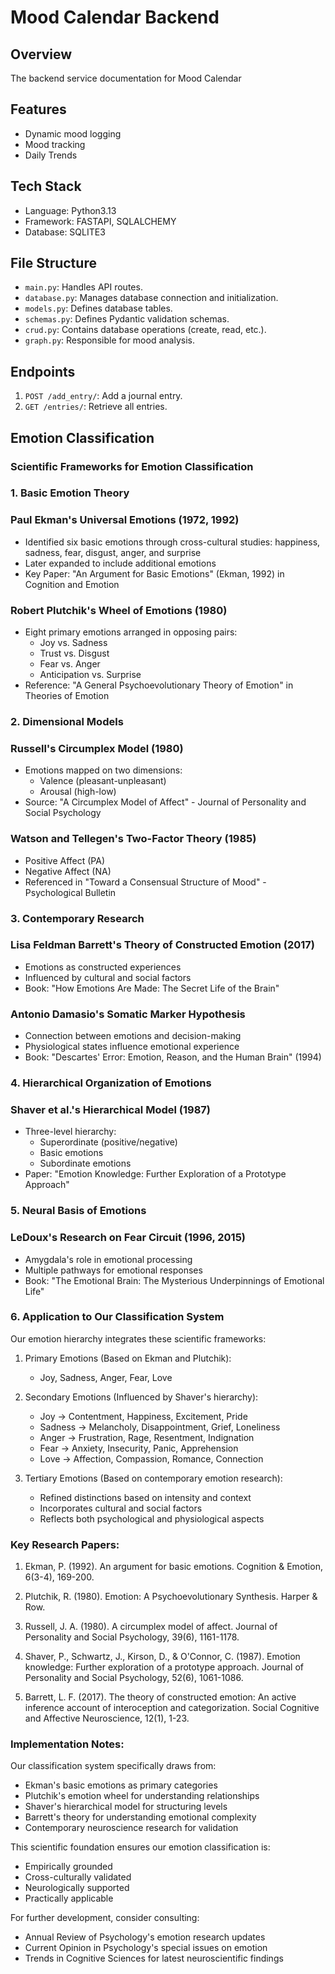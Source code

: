 # Mood Calendar Backend

## Overview
The backend service documentation for Mood Calendar

## Features
- Dynamic mood logging 
- Mood tracking 
- Daily Trends 
  
## Tech Stack 
- Language: Python3.13
- Framework: FASTAPI, SQLALCHEMY
- Database: SQLITE3

## File Structure
- `main.py`: Handles API routes.
- `database.py`: Manages database connection and initialization.
- `models.py`: Defines database tables.
- `schemas.py`: Defines Pydantic validation schemas.
- `crud.py`: Contains database operations (create, read, etc.).
- `graph.py`: Responsible for mood analysis.

## Endpoints
1. `POST /add_entry/`: Add a journal entry.
2. `GET /entries/`: Retrieve all entries.

## Emotion Classification 

### Scientific Frameworks for Emotion Classification

### 1. Basic Emotion Theory
### Paul Ekman's Universal Emotions (1972, 1992)
- Identified six basic emotions through cross-cultural studies: happiness, sadness, fear, disgust, anger, and surprise
- Later expanded to include additional emotions
- Key Paper: "An Argument for Basic Emotions" (Ekman, 1992) in Cognition and Emotion

### Robert Plutchik's Wheel of Emotions (1980)
- Eight primary emotions arranged in opposing pairs:
  * Joy vs. Sadness
  * Trust vs. Disgust
  * Fear vs. Anger
  * Anticipation vs. Surprise
- Reference: "A General Psychoevolutionary Theory of Emotion" in Theories of Emotion

### 2. Dimensional Models

### Russell's Circumplex Model (1980)
- Emotions mapped on two dimensions:
  * Valence (pleasant-unpleasant)
  * Arousal (high-low)
- Source: "A Circumplex Model of Affect" - Journal of Personality and Social Psychology

### Watson and Tellegen's Two-Factor Theory (1985)
- Positive Affect (PA)
- Negative Affect (NA)
- Referenced in "Toward a Consensual Structure of Mood" - Psychological Bulletin

### 3. Contemporary Research

### Lisa Feldman Barrett's Theory of Constructed Emotion (2017)
- Emotions as constructed experiences
- Influenced by cultural and social factors
- Book: "How Emotions Are Made: The Secret Life of the Brain"

### Antonio Damasio's Somatic Marker Hypothesis
- Connection between emotions and decision-making
- Physiological states influence emotional experience
- Book: "Descartes' Error: Emotion, Reason, and the Human Brain" (1994)

### 4. Hierarchical Organization of Emotions

### Shaver et al.'s Hierarchical Model (1987)
- Three-level hierarchy:
  * Superordinate (positive/negative)
  * Basic emotions
  * Subordinate emotions
- Paper: "Emotion Knowledge: Further Exploration of a Prototype Approach"

### 5. Neural Basis of Emotions

### LeDoux's Research on Fear Circuit (1996, 2015)
- Amygdala's role in emotional processing
- Multiple pathways for emotional responses
- Book: "The Emotional Brain: The Mysterious Underpinnings of Emotional Life"

### 6. Application to Our Classification System

Our emotion hierarchy integrates these scientific frameworks:

1. Primary Emotions (Based on Ekman and Plutchik):
   - Joy, Sadness, Anger, Fear, Love

2. Secondary Emotions (Influenced by Shaver's hierarchy):
   - Joy → Contentment, Happiness, Excitement, Pride
   - Sadness → Melancholy, Disappointment, Grief, Loneliness
   - Anger → Frustration, Rage, Resentment, Indignation
   - Fear → Anxiety, Insecurity, Panic, Apprehension
   - Love → Affection, Compassion, Romance, Connection

3. Tertiary Emotions (Based on contemporary emotion research):
   - Refined distinctions based on intensity and context
   - Incorporates cultural and social factors
   - Reflects both psychological and physiological aspects

### Key Research Papers:

1. Ekman, P. (1992). An argument for basic emotions. Cognition & Emotion, 6(3-4), 169-200.

2. Plutchik, R. (1980). Emotion: A Psychoevolutionary Synthesis. Harper & Row.

3. Russell, J. A. (1980). A circumplex model of affect. Journal of Personality and Social Psychology, 39(6), 1161-1178.

4. Shaver, P., Schwartz, J., Kirson, D., & O'Connor, C. (1987). Emotion knowledge: Further exploration of a prototype approach. Journal of Personality and Social Psychology, 52(6), 1061-1086.

5. Barrett, L. F. (2017). The theory of constructed emotion: An active inference account of interoception and categorization. Social Cognitive and Affective Neuroscience, 12(1), 1-23.

### Implementation Notes:

Our classification system specifically draws from:
- Ekman's basic emotions as primary categories
- Plutchik's emotion wheel for understanding relationships
- Shaver's hierarchical model for structuring levels
- Barrett's theory for understanding emotional complexity
- Contemporary neuroscience research for validation

This scientific foundation ensures our emotion classification is:
- Empirically grounded
- Cross-culturally validated
- Neurologically supported
- Practically applicable

For further development, consider consulting:
- Annual Review of Psychology's emotion research updates
- Current Opinion in Psychology's special issues on emotion
- Trends in Cognitive Sciences for latest neuroscientific findings